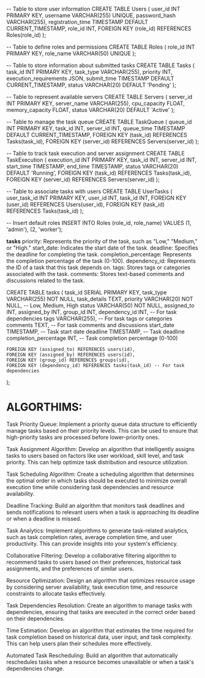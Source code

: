 -- Table to store user information
CREATE TABLE Users (
user_id INT PRIMARY KEY,
username VARCHAR(255) UNIQUE,
password_hash VARCHAR(255),
registration_time TIMESTAMP DEFAULT CURRENT_TIMESTAMP,
role_id INT,
FOREIGN KEY (role_id) REFERENCES Roles(role_id)
);

-- Table to define roles and permissions
CREATE TABLE Roles (
role_id INT PRIMARY KEY,
role_name VARCHAR(50) UNIQUE
);

-- Table to store information about submitted tasks
CREATE TABLE Tasks (
task_id INT PRIMARY KEY,
task_type VARCHAR(255),
priority INT,
execution_requirements JSON,
submit_time TIMESTAMP DEFAULT CURRENT_TIMESTAMP,
status VARCHAR(20) DEFAULT 'Pending'
);

-- Table to represent available servers
CREATE TABLE Servers (
server_id INT PRIMARY KEY,
server_name VARCHAR(255),
cpu_capacity FLOAT,
memory_capacity FLOAT,
status VARCHAR(20) DEFAULT 'Active'
);

-- Table to manage the task queue
CREATE TABLE TaskQueue (
queue_id INT PRIMARY KEY,
task_id INT,
server_id INT,
queue_time TIMESTAMP DEFAULT CURRENT_TIMESTAMP,
FOREIGN KEY (task_id) REFERENCES Tasks(task_id),
FOREIGN KEY (server_id) REFERENCES Servers(server_id)
);

-- Table to track task execution and server assignment
CREATE TABLE TaskExecution (
execution_id INT PRIMARY KEY,
task_id INT,
server_id INT,
start_time TIMESTAMP,
end_time TIMESTAMP,
status VARCHAR(20) DEFAULT 'Running',
FOREIGN KEY (task_id) REFERENCES Tasks(task_id),
FOREIGN KEY (server_id) REFERENCES Servers(server_id)
);

-- Table to associate tasks with users
CREATE TABLE UserTasks (
user_task_id INT PRIMARY KEY,
user_id INT,
task_id INT,
FOREIGN KEY (user_id) REFERENCES Users(user_id),
FOREIGN KEY (task_id) REFERENCES Tasks(task_id)
);

-- Insert default roles
INSERT INTO Roles (role_id, role_name) VALUES
(1, 'admin'),
(2, 'worker');

**tasks**
priority: Represents the priority of the task, such as "Low," "Medium," or "High."
start_date: Indicates the start date of the task.
deadline: Specifies the deadline for completing the task.
completion_percentage: Represents the completion percentage of the task (0-100).
dependency_id: Represents the ID of a task that this task depends on.
tags: Stores tags or categories associated with the task.
comments: Stores text-based comments and discussions related to the task.

CREATE TABLE tasks (
task_id SERIAL PRIMARY KEY,
task_type VARCHAR(255) NOT NULL,
task_details TEXT,
priority VARCHAR(20) NOT NULL, -- Low, Medium, High
status VARCHAR(50) NOT NULL,
assigned_to INT,
assigned_by INT,
group_id INT,
dependency_id INT, -- For task dependencies
tags VARCHAR(255), -- For task tags or categories
comments TEXT, -- For task comments and discussions
start_date TIMESTAMP, -- Task start date
deadline TIMESTAMP, -- Task deadline
completion_percentage INT, -- Task completion percentage (0-100)

    FOREIGN KEY (assigned_to) REFERENCES users(id),
    FOREIGN KEY (assigned_by) REFERENCES users(id),
    FOREIGN KEY (group_id) REFERENCES groups(id),
    FOREIGN KEY (dependency_id) REFERENCES tasks(task_id) -- For task dependencies

);

# ALGORTHIMS:

Task Priority Queue:
Implement a priority queue data structure to efficiently manage tasks based on their priority levels. This can be used to ensure that high-priority tasks are processed before lower-priority ones.

Task Assignment Algorithm:
Develop an algorithm that intelligently assigns tasks to users based on factors like user workload, skill level, and task priority. This can help optimize task distribution and resource utilization.

Task Scheduling Algorithm:
Create a scheduling algorithm that determines the optimal order in which tasks should be executed to minimize overall execution time while considering task dependencies and resource availability.

Deadline Tracking:
Build an algorithm that monitors task deadlines and sends notifications to relevant users when a task is approaching its deadline or when a deadline is missed.

Task Analytics:
Implement algorithms to generate task-related analytics, such as task completion rates, average completion time, and user productivity. This can provide insights into your system's efficiency.

Collaborative Filtering:
Develop a collaborative filtering algorithm to recommend tasks to users based on their preferences, historical task assignments, and the preferences of similar users.

Resource Optimization:
Design an algorithm that optimizes resource usage by considering server availability, task execution time, and resource constraints to allocate tasks effectively.

Task Dependencies Resolution:
Create an algorithm to manage tasks with dependencies, ensuring that tasks are executed in the correct order based on their dependencies.

Time Estimation:
Develop an algorithm that estimates the time required for task completion based on historical data, user input, and task complexity. This can help users plan their schedules more effectively.

Automated Task Rescheduling:
Build an algorithm that automatically reschedules tasks when a resource becomes unavailable or when a task's dependencies change.
